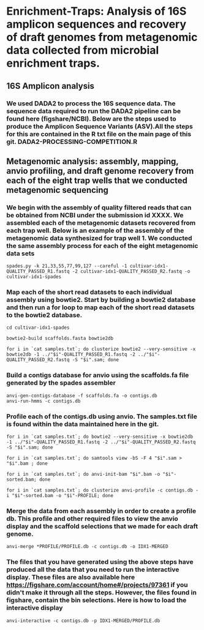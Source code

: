 # Enrichment-Traps: Analysis of 16S amplicon sequences and recovery of draft genomes from metagenomic data collected from microbial enrichment traps. 

## 16S Amplicon analysis

### We used DADA2 to process the 16S sequence data. The sequence data required to run the DADA2 pipeline can be found here (figshare/NCBI). Below are the steps used to produce the Amplicon Sequence Variants (ASV).All the steps for this are contained in the R txt file on the main page of this git. DADA2-PROCESSING-COMPETITION.R

## Metagenomic analysis: assembly, mapping, anvio profiling, and draft genome recovery from each of the eight trap wells that we conducted metagenomic sequencing

### We begin with the assembly of quality filtered reads that can be obtained from NCBI under the submission id XXXX.  We assembled each of the metagenomic datasets recovered from each trap well. Below is an example of the assembly of the metagenomic data synthesized for trap well 1. We conducted the same assembly process for each of the eight metagenomic data sets  

    spades.py -k 21,33,55,77,99,127 --careful -1 cultivar-idx1-QUALITY_PASSED_R1.fastq -2 cultivar-idx1-QUALITY_PASSED_R2.fastq -o cultivar-idx1-spades

### Map each of the short read datasets to each individual assembly using bowtie2. Start by building a bowtie2 database and then run a for loop to map each of the short read datasets to the bowtie2 database.

    cd cultivar-idx1-spades
    
    bowtie2-build scaffolds.fasta bowtie2db
    
    for i in `cat samples.txt`; do clusterize bowtie2 --very-sensitive -x bowtie2db -1 ../"$i"-QUALITY_PASSED_R1.fastq -2 ../"$i"-QUALITY_PASSED_R2.fastq -S "$i".sam; done
    
### Build a contigs database for anvio using the scaffolds.fa file generated by the spades assembler

    anvi-gen-contigs-database -f scaffolds.fa -o contigs.db
    anvi-run-hmms -c contigs.db
    
### Profile each of the contigs.db using anvio. The samples.txt file is found within the data maintained here in the git.

    for i in `cat samples.txt`; do bowtie2 --very-sensitive -x bowtie2db -1 ../"$i"-QUALITY_PASSED_R1.fastq -2 ../"$i"-QUALITY_PASSED_R2.fastq -S "$i".sam; done
    
    for i in `cat samples.txt`; do samtools view -bS -F 4 "$i".sam > "$i".bam ; done
    
    for i in `cat samples.txt`; do anvi-init-bam "$i".bam -o "$i"-sorted.bam; done
    
    for i in `cat samples.txt`; do clusterize anvi-profile -c contigs.db -i "$i"-sorted.bam -o "$i"-PROFILE; done
    
### Merge the data from each assembly in order to create a profile db.  This profile and other required files to view the anvio display and the scaffold selections that we made for each draft genome. 

    anvi-merge *PROFILE/PROFILE.db -c contigs.db -o IDX1-MERGED 

### The files that you have generated using the above steps have produced all the data that you need to run the interactive display. These files are also available here https://figshare.com/account/home#/projects/97361 if you didn't make it through all the steps. However, the files found in figshare, contain the bin selections. Here is how to load the interactive display

    anvi-interactive -c contigs.db -p IDX1-MERGED/PROFILE.db
